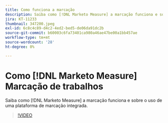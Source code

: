 ```yaml
---
title: Como funciona a marcação
description: Saiba como [!DNL Marketo Measure] a marcação funciona e sobre o uso de uma plataforma de marcação integrada.
jira: KT-11233
thumbnail: 347200.jpeg
exl-id: 6c8c4c89-d4c2-4ed2-bed5-de06da91dc2b
source-git-commit: b60003c6fa73401ca980a46ae47be00a1bb457ae
workflow-type: tm+mt
source-wordcount: '28'
ht-degree: 0%

---
```


# Como [!DNL Marketo Measure] Marcação de trabalhos

Saiba como [!DNL Marketo Measure] a marcação funciona e sobre o uso de uma plataforma de marcação integrada.

>[!VIDEO](https://video.tv.adobe.com/v/347200/?quality=12&learn=on)
